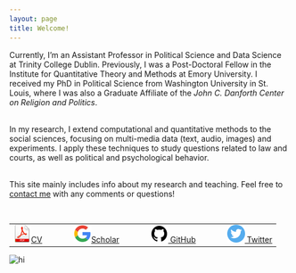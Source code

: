 ```yaml
---
layout: page
title: Welcome!
---
```


<div class="container">
	<div class="row-fluid">
		<div class="span6">
	
Currently, I’m an Assistant Professor in Political Science and Data Science at Trinity College Dublin. Previously, I was a Post-Doctoral Fellow in the Institute for Quantitative Theory and Methods at Emory University. I received my PhD in Political Science from Washington University in St. Louis, where I was also a Graduate Affiliate of the <i>John C. Danforth Center on Religion and Politics</i>. <br/><br/>

In my research, I extend computational and quantitative methods to the social sciences, focusing on multi-media data (text, audio, images) and experiments. I apply these techniques to study questions related to law and courts, as well as political and psychological behavior.<br/><br/>

This site mainly includes info about my research and teaching. Feel free to <a href="https://jeffreyziegler.github.io/pages/about.html">contact me</a> with any comments or questions!<br/><br/>

<table align="left">
  <tr><td><a href="https://www.dropbox.com/s/11wklrhabhnao5v/JeffZiegler_Public_CV.pdf?dl=0" target="_blank"> <img src="pages/icons32/pdf-icon.png" alt="hi" class="inline"/>CV</a></td>
	  <td></td>	  <td></td>  <td></td>
	<td><a href="https://scholar.google.com/citations?user=PE2j3DcAAAAJ&hl=sv)" target="_blank"> <img src="pages/icons32/google-icon.png" alt="hi" class="inline"/>Scholar</a></td>
	  <td></td>	  <td></td>  <td></td>
	<td><a href="https://github.com/jeffreyziegler" target="_blank"> <img src="pages/icons32/github-icon.png" alt="hi" class="inline"/> GitHub</a></td>
	  <td></td>	  <td></td>  <td></td>
	<td><a href="https://twitter.com/jeffreymziegler" target="_blank"> <img src="pages/icons32/twitter-icon.png" alt="hi" class="inline"/> Twitter</a></td></tr>
</table>

</div>

<div class="span4">
		<img src="../assets/pics/presentationPic.jpeg" alt="hi" class="inline"/>
     		</div>
	</div>
	
<link href="https://assets.calendly.com/assets/external/widget.css" rel="stylesheet">
<script src="https://assets.calendly.com/assets/external/widget.js" type="text/javascript"></script>
<script type="text/javascript">Calendly.initBadgeWidget({ url: 'https://calendly.com/jeffreymziegler/', text: 'Schedule time with me', color: '#00a2ff', textColor: '#ffffff', branding: true });</script>

</div>
